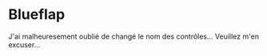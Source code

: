 Blueflap
========

J'ai malheuresement oublié de changé le nom des contrôles... Veuillez m'en excuser...
